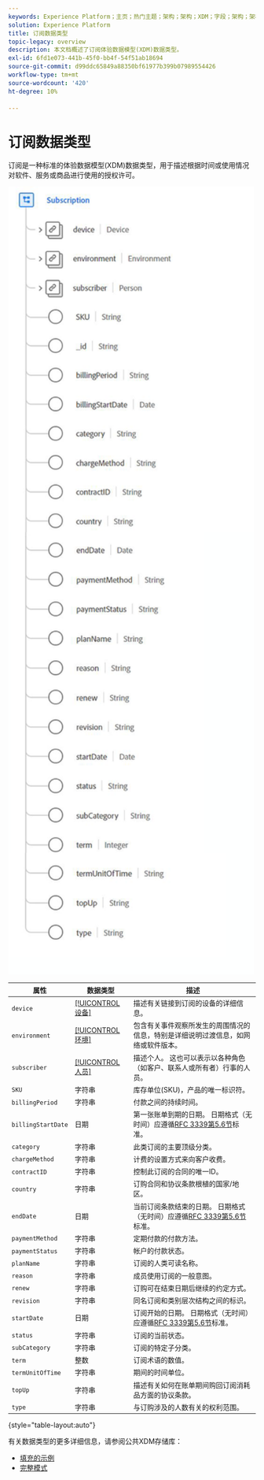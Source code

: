 ```yaml
---
keywords: Experience Platform；主页；热门主题；架构；架构；XDM；字段；架构；架构；订阅；数据类型；数据类型；
solution: Experience Platform
title: 订阅数据类型
topic-legacy: overview
description: 本文档概述了订阅体验数据模型(XDM)数据类型。
exl-id: 6fd1e073-441b-45f0-bb4f-54f51ab18694
source-git-commit: d99ddc65849a88350bf61977b399b07989554426
workflow-type: tm+mt
source-wordcount: '420'
ht-degree: 10%

---
```


#  订阅数据类型

 订阅是一种标准的体验数据模型(XDM)数据类型，用于描述根据时间或使用情况对软件、服务或商品进行使用的授权许可。

<img src="../images/data-types/subscription-data-type.png" width="500" /><br />

| 属性 | 数据类型 | 描述 |
| --- | --- | --- |
| `device` | [[!UICONTROL 设备]](./device.md) | 描述有关链接到订阅的设备的详细信息。 |
| `environment` | [[!UICONTROL 环境]](./environment.md) | 包含有关事件观察所发生的周围情况的信息，特别是详细说明过渡信息，如网络或软件版本。 |
| `subscriber` | [[!UICONTROL 人员]](./person.md) | 描述个人。 这也可以表示以各种角色（如客户、联系人或所有者）行事的人员。 |
| `SKU` | 字符串 | 库存单位(SKU)，产品的唯一标识符。 |
| `billingPeriod` | 字符串 | 付款之间的持续时间。 |
| `billingStartDate` | 日期 | 第一张账单到期的日期。 日期格式（无时间）应遵循[RFC 3339第5.6节](https://tools.ietf.org/html/rfc3339#section-5.6)标准。 |
| `category` | 字符串 | 此类订阅的主要顶级分类。 |
| `chargeMethod` | 字符串 | 计费的设置方式来向客户收费。 |
| `contractID` | 字符串 | 控制此订阅的合同的唯一ID。 |
| `country` | 字符串 | 订购合同和协议条款根植的国家/地区。 |
| `endDate` | 日期 | 当前订阅条款结束的日期。 日期格式（无时间）应遵循[RFC 3339第5.6节](https://tools.ietf.org/html/rfc3339#section-5.6)标准。 |
| `paymentMethod` | 字符串 | 定期付款的付款方法。 |
| `paymentStatus` | 字符串 | 帐户的付款状态。 |
| `planName` | 字符串 | 订阅的人类可读名称。 |
| `reason` | 字符串 | 成员使用订阅的一般意图。 |
| `renew` | 字符串 | 订购可在结束日期后继续的约定方式。 |
| `revision` | 字符串 | 同名订阅和类别层次结构之间的标识。 |
| `startDate` | 日期 | 订阅开始的日期。 日期格式（无时间）应遵循[RFC 3339第5.6节](https://tools.ietf.org/html/rfc3339#section-5.6)标准。 |
| `status` | 字符串 | 订阅的当前状态。 |
| `subCategory` | 字符串 | 订阅的特定子分类。 |
| `term` | 整数 | 订阅术语的数值。 |
| `termUnitOfTime` | 字符串 | 期间的时间单位。 |
| `topUp` | 字符串 | 描述有关如何在账单期间购回订阅消耗品方面的协议条款。 |
| `type` | 字符串 | 与订购涉及的人数有关的权利范围。 |

{style=&quot;table-layout:auto&quot;}

有关数据类型的更多详细信息，请参阅公共XDM存储库：

* [填充的示例](https://github.com/adobe/xdm/blob/master/components/datatypes/industry-verticals/subscription.example.1.json)
* [完整模式](https://github.com/adobe/xdm/blob/master/components/datatypes/industry-verticals/subscription.schema.json)
